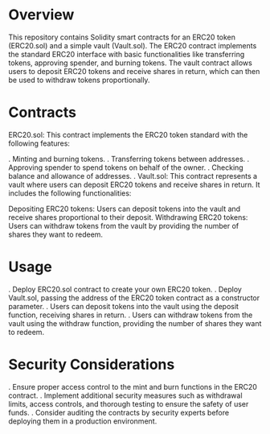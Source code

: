 # Overview
This repository contains Solidity smart contracts for an ERC20 token (ERC20.sol) and a simple vault (Vault.sol). The ERC20 contract implements the standard ERC20 interface with basic functionalities like transferring tokens, approving spender, and burning tokens. The vault contract allows users to deposit ERC20 tokens and receive shares in return, which can then be used to withdraw tokens proportionally.

# Contracts
ERC20.sol: This contract implements the ERC20 token standard with the following features:

. Minting and burning tokens.
. Transferring tokens between addresses.
. Approving spender to spend tokens on behalf of the owner.
. Checking balance and allowance of addresses.
. Vault.sol: This contract represents a vault where users can deposit ERC20 tokens and receive shares in return. It includes the following functionalities:

Depositing ERC20 tokens: Users can deposit tokens into the vault and receive shares proportional to their deposit.
Withdrawing ERC20 tokens: Users can withdraw tokens from the vault by providing the number of shares they want to redeem.

# Usage
. Deploy ERC20.sol contract to create your own ERC20 token.
. Deploy Vault.sol, passing the address of the ERC20 token contract as a constructor parameter.
. Users can deposit tokens into the vault using the deposit function, receiving shares in return.
. Users can withdraw tokens from the vault using the withdraw function, providing the number of shares they want to redeem.
# Security Considerations
. Ensure proper access control to the mint and burn functions in the ERC20 contract.
. Implement additional security measures such as withdrawal limits, access controls, and thorough testing to ensure the safety of user funds.
. Consider auditing the contracts by security experts before deploying them in a production environment.
